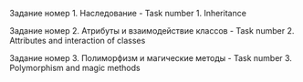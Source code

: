 Задание номер 1. Наследование - Task number 1. Inheritance

Задание номер 2. Атрибуты и взаимодействие классов - Task number 2. Attributes and interaction of classes

Задание номер 3. Полиморфизм и магические методы - Task number 3. Polymorphism and magic methods

